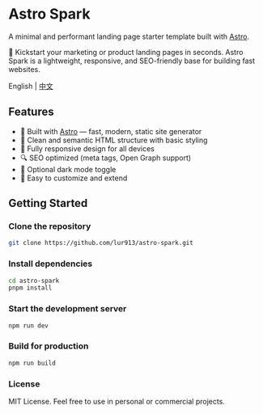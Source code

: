 # Astro Spark

A minimal and performant landing page starter template built with [Astro](https://astro.build ).

🚀 Kickstart your marketing or product landing pages in seconds. Astro Spark is a lightweight, responsive, and SEO-friendly base for building fast websites.

English | [中文](README_zh.md)

## Features

- 🚀 Built with [Astro](https://astro.build ) — fast, modern, static site generator  
- 🎨 Clean and semantic HTML structure with basic styling  
- 📱 Fully responsive design for all devices  
- 🔍 SEO optimized (meta tags, Open Graph support)  
- 🌙 Optional dark mode toggle  
- 🧩 Easy to customize and extend  

## Getting Started

### Clone the repository

```bash
git clone https://github.com/lur913/astro-spark.git 
```

### Install dependencies

```bash
cd astro-spark
pnpm install
```

### Start the development server

```bash
npm run dev
```

### Build for production

```bash
npm run build
```

### License
MIT License. Feel free to use in personal or commercial projects.

